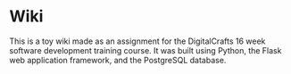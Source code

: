 # Wiki

This is a toy wiki made as an assignment for the DigitalCrafts 16 week software development training course.
It was built using Python, the Flask web application framework, and the PostgreSQL database.
